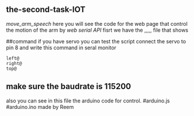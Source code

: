 ## the-second-task-IOT
*move_arm_speech*
here you will see the code for the web page that control the motion of the arm by *web serial API*
fisrt we have the ,,,,, file that  shows 

##command
if you have servo you can test the script connect the servo to pin 8 and write this command in seral monitor

```
left@
right@
top@
```
make sure the baudrate is 115200
-----
also you can see in this file the arduino code for control. 
#arduino.js
#arduino.ino
made by Reem 

